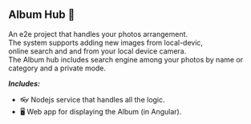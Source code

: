 ## Album Hub 📸
An e2e project that handles your photos arrangement.<br>
The system supports adding new images from local-devic,<br>
online search and and from your local device camera.<br>
The Album hub includes search engine among your photos by name or category and a private mode.<br>

***Includes:***
* 👓 Nodejs service that handles all the logic.
* 🖥 Web app for displaying the Album (in Angular).

